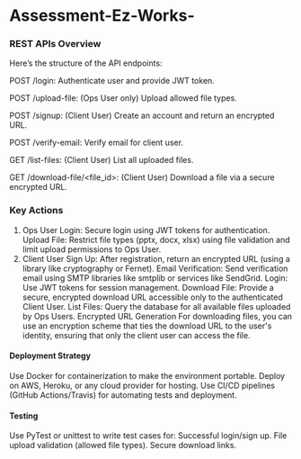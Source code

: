 # Assessment-Ez-Works-

### REST APIs Overview
Here’s the structure of the API endpoints:

POST /login: Authenticate user and provide JWT token.

POST /upload-file: (Ops User only) Upload allowed file types.

POST /signup: (Client User) Create an account and return an encrypted URL.

POST /verify-email: Verify email for client user.

GET /list-files: (Client User) List all uploaded files.

GET /download-file/<file_id>: (Client User) Download a file via a secure encrypted URL.


### Key Actions
1. Ops User
Login: Secure login using JWT tokens for authentication.
Upload File: Restrict file types (pptx, docx, xlsx) using file validation and limit upload permissions to Ops User.
2. Client User
Sign Up: After registration, return an encrypted URL (using a library like cryptography or Fernet).
Email Verification: Send verification email using SMTP libraries like smtplib or services like SendGrid.
Login: Use JWT tokens for session management.
Download File: Provide a secure, encrypted download URL accessible only to the authenticated Client User.
List Files: Query the database for all available files uploaded by Ops Users.
Encrypted URL Generation
For downloading files, you can use an encryption scheme that ties the download URL to the user's identity, ensuring that only the client user can access the file.

#### Deployment Strategy

Use Docker for containerization to make the environment portable.
Deploy on AWS, Heroku, or any cloud provider for hosting.
Use CI/CD pipelines (GitHub Actions/Travis) for automating tests and deployment.

#### Testing

Use PyTest or unittest to write test cases for:
Successful login/sign up.
File upload validation (allowed file types).
Secure download links.

